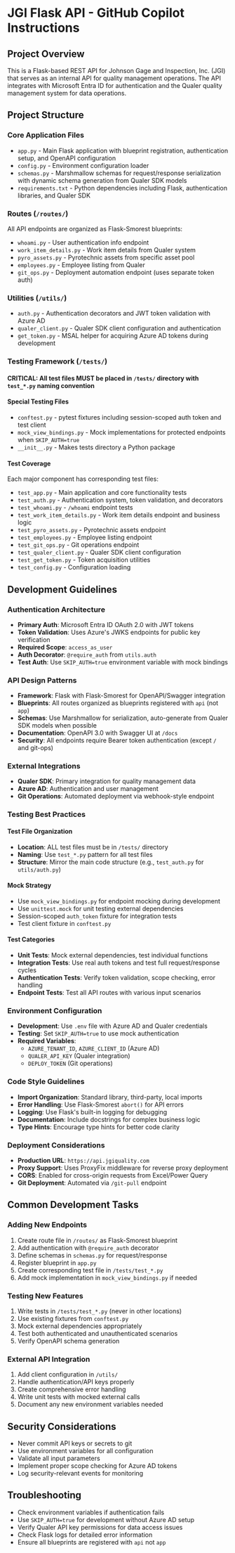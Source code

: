 # JGI Flask API - GitHub Copilot Instructions

## Project Overview
This is a Flask-based REST API for Johnson Gage and Inspection, Inc. (JGI) that serves as an internal API for quality management operations. The API integrates with Microsoft Entra ID for authentication and the Qualer quality management system for data operations.

## Project Structure

### Core Application Files
- `app.py` - Main Flask application with blueprint registration, authentication setup, and OpenAPI configuration
- `config.py` - Environment configuration loader
- `schemas.py` - Marshmallow schemas for request/response serialization with dynamic schema generation from Qualer SDK models
- `requirements.txt` - Python dependencies including Flask, authentication libraries, and Qualer SDK

### Routes (`/routes/`)
All API endpoints are organized as Flask-Smorest blueprints:
- `whoami.py` - User authentication info endpoint
- `work_item_details.py` - Work item details from Qualer system
- `pyro_assets.py` - Pyrotechnic assets from specific asset pool
- `employees.py` - Employee listing from Qualer
- `git_ops.py` - Deployment automation endpoint (uses separate token auth)

### Utilities (`/utils/`)
- `auth.py` - Authentication decorators and JWT token validation with Azure AD
- `qualer_client.py` - Qualer SDK client configuration and authentication
- `get_token.py` - MSAL helper for acquiring Azure AD tokens during development

### Testing Framework (`/tests/`)

#### **CRITICAL: All test files MUST be placed in `/tests/` directory with `test_*.py` naming convention**

#### Special Testing Files
- `conftest.py` - pytest fixtures including session-scoped auth token and test client
- `mock_view_bindings.py` - Mock implementations for protected endpoints when `SKIP_AUTH=true`
- `__init__.py` - Makes tests directory a Python package

#### Test Coverage
Each major component has corresponding test files:
- `test_app.py` - Main application and core functionality tests
- `test_auth.py` - Authentication system, token validation, and decorators
- `test_whoami.py` - `/whoami` endpoint tests
- `test_work_item_details.py` - Work item details endpoint and business logic
- `test_pyro_assets.py` - Pyrotechnic assets endpoint
- `test_employees.py` - Employee listing endpoint
- `test_git_ops.py` - Git operations endpoint
- `test_qualer_client.py` - Qualer SDK client configuration
- `test_get_token.py` - Token acquisition utilities
- `test_config.py` - Configuration loading

## Development Guidelines

### Authentication Architecture
- **Primary Auth**: Microsoft Entra ID OAuth 2.0 with JWT tokens
- **Token Validation**: Uses Azure's JWKS endpoints for public key verification
- **Required Scope**: `access_as_user`
- **Auth Decorator**: `@require_auth` from `utils.auth`
- **Test Auth**: Use `SKIP_AUTH=true` environment variable with mock bindings

### API Design Patterns
- **Framework**: Flask with Flask-Smorest for OpenAPI/Swagger integration
- **Blueprints**: All routes organized as blueprints registered with `api` (not `app`)
- **Schemas**: Use Marshmallow for serialization, auto-generate from Qualer SDK models when possible
- **Documentation**: OpenAPI 3.0 with Swagger UI at `/docs`
- **Security**: All endpoints require Bearer token authentication (except `/` and git-ops)

### External Integrations
- **Qualer SDK**: Primary integration for quality management data
- **Azure AD**: Authentication and user management
- **Git Operations**: Automated deployment via webhook-style endpoint

### Testing Best Practices

#### Test File Organization
- **Location**: ALL test files must be in `/tests/` directory
- **Naming**: Use `test_*.py` pattern for all test files
- **Structure**: Mirror the main code structure (e.g., `test_auth.py` for `utils/auth.py`)

#### Mock Strategy
- Use `mock_view_bindings.py` for endpoint mocking during development
- Use `unittest.mock` for unit testing external dependencies
- Session-scoped `auth_token` fixture for integration tests
- Test client fixture in `conftest.py`

#### Test Categories
- **Unit Tests**: Mock external dependencies, test individual functions
- **Integration Tests**: Use real auth tokens and test full request/response cycles
- **Authentication Tests**: Verify token validation, scope checking, error handling
- **Endpoint Tests**: Test all API routes with various input scenarios

### Environment Configuration
- **Development**: Use `.env` file with Azure AD and Qualer credentials
- **Testing**: Set `SKIP_AUTH=true` to use mock authentication
- **Required Variables**: 
  - `AZURE_TENANT_ID`, `AZURE_CLIENT_ID` (Azure AD)
  - `QUALER_API_KEY` (Qualer integration)
  - `DEPLOY_TOKEN` (Git operations)

### Code Style Guidelines
- **Import Organization**: Standard library, third-party, local imports
- **Error Handling**: Use Flask-Smorest `abort()` for API errors
- **Logging**: Use Flask's built-in logging for debugging
- **Documentation**: Include docstrings for complex business logic
- **Type Hints**: Encourage type hints for better code clarity

### Deployment Considerations
- **Production URL**: `https://api.jgiquality.com`
- **Proxy Support**: Uses ProxyFix middleware for reverse proxy deployment
- **CORS**: Enabled for cross-origin requests from Excel/Power Query
- **Git Deployment**: Automated via `/git-pull` endpoint

## Common Development Tasks

### Adding New Endpoints
1. Create route file in `/routes/` as Flask-Smorest blueprint
2. Add authentication with `@require_auth` decorator
3. Define schemas in `schemas.py` for request/response
4. Register blueprint in `app.py`
5. Create corresponding test file in `/tests/test_*.py`
6. Add mock implementation in `mock_view_bindings.py` if needed

### Testing New Features
1. Write tests in `/tests/test_*.py` (never in other locations)
2. Use existing fixtures from `conftest.py`
3. Mock external dependencies appropriately
4. Test both authenticated and unauthenticated scenarios
5. Verify OpenAPI schema generation

### External API Integration
1. Add client configuration in `/utils/`
2. Handle authentication/API keys properly
3. Create comprehensive error handling
4. Write unit tests with mocked external calls
5. Document any new environment variables needed

## Security Considerations
- Never commit API keys or secrets to git
- Use environment variables for all configuration
- Validate all input parameters
- Implement proper scope checking for Azure AD tokens
- Log security-relevant events for monitoring

## Troubleshooting
- Check environment variables if authentication fails
- Use `SKIP_AUTH=true` for development without Azure AD setup
- Verify Qualer API key permissions for data access issues
- Check Flask logs for detailed error information
- Ensure all blueprints are registered with `api` not `app`